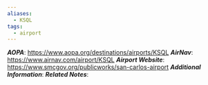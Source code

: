 ```yaml
---
aliases:
  - KSQL
tags:
  - airport
---
```

***AOPA***: https://www.aopa.org/destinations/airports/KSQL
***AirNav***: https://www.airnav.com/airport/KSQL
***Airport Website***: https://www.smcgov.org/publicworks/san-carlos-airport
***Additional Information***:
***Related Notes***: